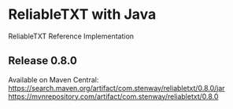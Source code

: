 # ReliableTXT with Java
ReliableTXT Reference Implementation

## Release 0.8.0

Available on Maven Central:
https://search.maven.org/artifact/com.stenway/reliabletxt/0.8.0/jar
https://mvnrepository.com/artifact/com.stenway/reliabletxt/0.8.0
